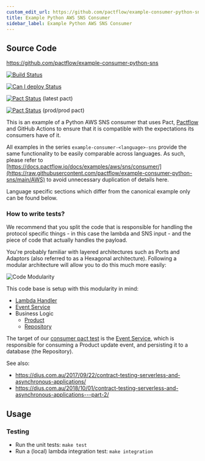 ```yaml
---
custom_edit_url: https://github.com/pactflow/example-consumer-python-sns/edit/main/README.md
title: Example Python AWS SNS Consumer
sidebar_label: Example Python AWS SNS Consumer
---
```


<!-- This file has been synced from the pactflow/example-consumer-python-sns repository. Please do not edit it directly. The URL of the source file can be found in the custom_edit_url value above -->

## Source Code

https://github.com/pactflow/example-consumer-python-sns


[![Build Status](https://github.com/pactflow/example-consumer-python-sns/actions/workflows/build.yml/badge.svg)](https://github.com/pactflow/example-consumer-python-sns/actions)

[![Can I deploy Status](https://test.pactflow.io/pacticipants/pactflow-example-consumer-python-sns/branches/main/latest-version/can-i-deploy/to-environment/production/badge.svg)](https://test.pactflow.io/pacticipants/pactflow-example-consumer-python-sns/branches/main/latest-version/can-i-deploy/to-environment/production/badge)

[![Pact Status](https://test.pactflow.io/pacts/provider/pactflow-example-provider-python-sns/consumer/pactflow-example-consumer-python-sns/latest/badge.svg?label=consumer)](https://test.pactflow.io/pacts/provider/pactflow-example-provider-python-sns/consumer/pactflow-example-consumer-python-sns/latest) (latest pact)

[![Pact Status](https://test.pactflow.io/matrix/provider/pactflow-example-provider-python-sns/latest/main/consumer/pactflow-example-consumer-python-sns/latest/main/badge.svg?label=consumer)](https://test.pactflow.io/pacts/provider/pactflow-example-provider-python-sns/consumer/pactflow-example-consumer-python-sns/latest/prod) (prod/prod pact)

This is an example of a Python AWS SNS consumer that uses Pact, [Pactflow](https://pactflow.io) and GitHub Actions to ensure that it is compatible with the expectations its consumers have of it.

All examples in the series `example-consumer-<language>-sns` provide the same functionality to be easily comparable across languages.
As such, please refer to [https://docs.pactflow.io/docs/examples/aws/sns/consumer/](https://raw.githubusercontent.com/pactflow/example-consumer-python-sns/main/AWS) to avoid unnecessary duplication of details here.

Language specific sections which differ from the canonical example only can be found below.

### How to write tests?

We recommend that you split the code that is responsible for handling the protocol specific things - in this case the lambda and SNS input - and the piece of code that actually handles the payload.

You're probably familiar with layered architectures such as Ports and Adaptors (also referred to as a Hexagonal architecture). Following a modular architecture will allow you to do this much more easily:

![Code Modularity](https://raw.githubusercontent.com/pactflow/example-consumer-python-sns/main/docs/ports-and-adapters.png)

This code base is setup with this modularity in mind:

- [Lambda Handler](https://raw.githubusercontent.com/pactflow/example-consumer-python-sns/main/src/_lambda/product.py)
- [Event Service](https://raw.githubusercontent.com/pactflow/example-consumer-python-sns/main/src/product/product_service.py)
- Business Logic
  - [Product](https://raw.githubusercontent.com/pactflow/example-consumer-python-sns/main/src/product/product.py)
  - [Repository](https://raw.githubusercontent.com/pactflow/example-consumer-python-sns/main/src/product/product_repository.py)

The target of our [consumer pact test](https://raw.githubusercontent.com/pactflow/example-consumer-python-sns/main/tests/unit/product_service_pact_test.py) is the [Event Service](https://raw.githubusercontent.com/pactflow/example-consumer-python-sns/main/src/product/product_service.py), which is responsible for consuming a Product update event, and persisting it to a database (the Repository).

See also:

- https://dius.com.au/2017/09/22/contract-testing-serverless-and-asynchronous-applications/
- https://dius.com.au/2018/10/01/contract-testing-serverless-and-asynchronous-applications---part-2/

## Usage

### Testing

- Run the unit tests: `make test`
- Run a (local) lambda integration test: `make integration`
